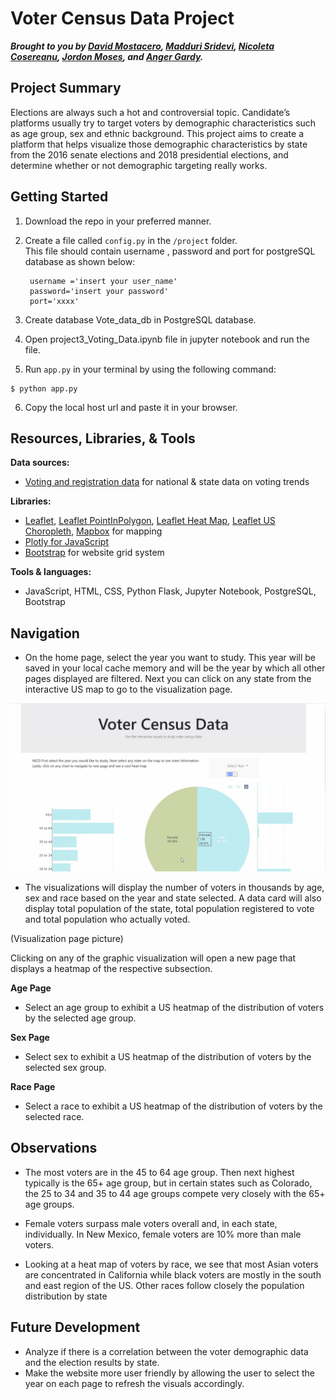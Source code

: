 # Voter Census Data Project
**_Brought to you by [David Mostacero](https://github.com/dave1407), [Madduri Sridevi](https://github.com/SrideviMadduri), [Nicoleta Cosereanu](),  [Jordon Moses](https://github.com/jm18443), and [Anger Gardy](https://github.com/gardy738)._**

## Project Summary
Elections are always such a hot and controversial topic. Candidate’s platforms usually try to target voters by demographic characteristics such as age group, sex and ethnic background. This project aims to create a platform that helps visualize those demographic characteristics by state from the 2016 senate elections and 2018 presidential elections, and determine whether or not demographic targeting really works.
<!-- An interactive display of voter’s census data across the United States for the senate elections from 2016 and presidential elections from 2018.<br><br> -->


<!-- ![screenshot](project/static/img/Website.png) -->

<!-- ## Background
Elections are always such a hot and controversial topic. Candidate’s platforms usually try to target voters by demographic characteristics such as age group, sex and ethnic background. This project aims to create a platform that helps visualize those demographic characteristics by state from the 2016 senate elections and 2018 presidential elections, and determine whether or not demographic targeting really works. -->

## Getting Started

1. Download the repo in your preferred manner.
2. Create a file called `config.py` in the `/project` folder. 
<br> This file should contain username , password and port for postgreSQL database as shown below:

        username ='insert your user_name' 
        password='insert your password'
        port='xxxx'

3. Create database Vote_data_db in  PostgreSQL database.
4. Open  project3_Voting_Data.ipynb file in  jupyter notebook and run the file.
5. Run `app.py` in your terminal by using the following command:
```
$ python app.py
```
6. Copy the local host url and paste it in your browser.

## Resources, Libraries, & Tools

**Data sources:**
* [Voting and registration data](https://data.world/uscensusbureau/voting-and-registration-data) for national & state data on voting trends

**Libraries:**
* [Leaflet](https://leafletjs.com/index.html), [Leaflet PointInPolygon](https://github.com/hayeswise/Leaflet.PointInPolygon), [Leaflet Heat Map](https://github.com/Leaflet/Leaflet.heat), [Leaflet US Choropleth](https://leafletjs.com/examples/choropleth/us-states.js), [Mapbox](https://docs.mapbox.com/api/maps/#styles) for mapping
* [Plotly for JavaScript](https://plotly.com/javascript/)
* [Bootstrap](https://getbootstrap.com/) for website grid system

**Tools & languages:** 
* JavaScript, HTML, CSS, Python Flask, Jupyter Notebook, PostgreSQL, Bootstrap

## Navigation
- On the home page, select the year you want to study. This year will be saved in your local cache memory and will be the year by which all other pages displayed are filtered.
Next you can click on any state from the interactive US map to go to the visualization page.

![screenshot](project/static/img/Website.png)

- The visualizations will display the number of voters in thousands by age, sex and race based on the year and state selected. A data card will also display total population of the state, total population registered to vote and total population who actually voted.

(Visualization page picture)

Clicking on any of the graphic visualization will open a new page that displays a heatmap of the respective subsection.

**Age Page**
- Select an age group to exhibit a US heatmap of the distribution of voters by the selected age group.

**Sex Page**
- Select sex  to exhibit a US heatmap of the distribution of voters by the selected sex group.

**Race Page**
- Select a race to exhibit a US heatmap of the distribution of voters by the selected race.

## Observations

- The most voters are in the 45 to 64 age group. Then next highest typically is the 65+ age group, but in certain states such as Colorado, the 25 to 34 and 35 to 44 age groups compete very closely with the 65+ age groups.

- Female voters surpass male voters overall and, in each state, individually.  In New Mexico, female voters are 10% more than male voters.
- Looking at a heat map of voters by race, we see that most Asian voters are concentrated in California while black voters are mostly in the south and east region of the US. Other races follow closely the population distribution by state

## Future Development

- Analyze if there is a correlation between the voter demographic data and the election results by state.
- Make the website more user friendly by allowing the user to select the year on each page to refresh the visuals accordingly.

<!-- ## Features
After running the Flask application, begin exploring the data by perusing the data by years using the drop down in the top right corner..

The map, barchart, piechart, and cards will reflect that change and show the data based on the year.

**Interactive Map** The map is interactive and will change based on where the mouse is hovering and by clicking on the states the data in the pie chart and bar charts will change.

**Bar Chart** can be viewed and toggled on the interactive map. State borders are also visible and hoverable. If a state is clicked, the bar chart will populate with that states data. By clicking the years bar chart the website will be navigated to a heat map that shows the density of voters by age using the selected drop down year. By clicking the ethnicity bar chart the website will be navigated to a heat map that shows the density of voters by ethnicity using the selected drop down year. 

**Pie Chart** can be viewed and toggled on the interactive map. State borders are also visible and hoverable. If a state is clicked, the bar chart will populate with that states data.  By clicking the pie chart the website will be navigated to a heat map that shows the density of voters by sex using the selected drop down year. 



## Analyses & Discussion
As a whole, our dashboard is equipped for you to draw numerous observations about interrelations among each of our featured sections. Given the vast amount of available trends, it is impractical to analyze every significant pattern. As such, we've only listed a handful of noteworthy examples of interrelations that we observed, but we encourage you all to go through the timeline and explore the data yourselves.

**Select analyses:**

* In all states, **women** vote more regularly in both 2016 and 2018.
* Most voters were between the ages of **45-64**
* **Wyoming** has the smallest population of total voters
* **White alone** voter make up most of the voting population


## Future Considerations
Some tasks we'd like to build on in future commits:

*   -->
